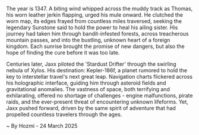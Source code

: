 
The year is 1347.  A biting wind whipped across the muddy track as Thomas, his worn leather jerkin flapping, urged his mule onward.  He clutched the worn map, its edges frayed from countless miles traversed, seeking the legendary Sunstone said to hold the power to heal his ailing sister.  His journey had taken him through bandit-infested forests, across treacherous mountain passes, and into the bustling, unknown heart of a foreign kingdom.  Each sunrise brought the promise of new dangers, but also the hope of finding the cure before it was too late.

Centuries later,  Jaxx piloted the 'Stardust Drifter' through the swirling nebula of Xylos.  His destination: Kepler-186f, a planet rumored to hold the key to interstellar travel's next great leap.  Navigation charts flickered across his holographic interface, guiding him through asteroid fields and gravitational anomalies.  The vastness of space, both terrifying and exhilarating, offered no shortage of challenges - engine malfunctions, pirate raids, and the ever-present threat of encountering unknown lifeforms. Yet, Jaxx pushed forward, driven by the same spirit of adventure that had propelled countless travelers through the ages.

~ By Hozmi - 24 March 2025
